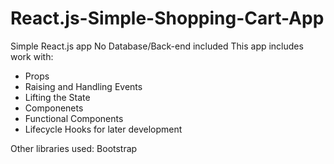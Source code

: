 # React.js-Simple-Shopping-Cart-App
Simple React.js app 
No Database/Back-end included
This app includes work with:
- Props
- Raising and Handling Events
- Lifting the State
- Componenets
- Functional Components
- Lifecycle Hooks for later development

Other libraries used: Bootstrap
